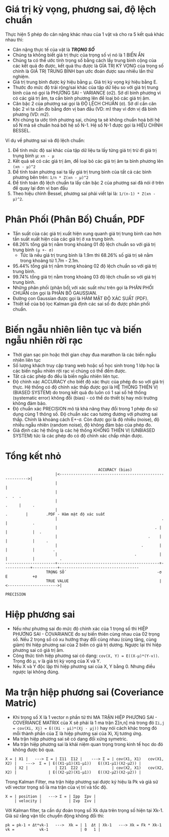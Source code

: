 # Giá trị kỳ vọng, phương sai, độ lệch chuẩn
Thực hiện 5 phép đo cân nặng khác nhau của 1 vật và cho ra 5 kết quả khác nhau thì:  

- Cân nặng thực tế của vật là ___TRỌNG SỐ___
- Chúng ta không biết giá trị thực của trọng số vì nó là 1 BIẾN ẨN
- Chúng ta có thể ước tính trọng số bằng cách lấy trung bình cộng của các kết quả đo được, kết quả thu được là GÍA TRỊ KỲ VỌNG của trọng số chính là GIÁ TRỊ TRUNG BÌNH bạn ước đoán được sau nhiều lần thử nghiệm.
- Giá trị trung bình được ký hiệu bằng μ. Giá trị kỳ vọng ký hiệu bằng E.
- Thước đo mức độ trải rộng/sai khác của tập dữ liệu so với giá trị trung bình của nó gọi là PHƯƠNG SAI - VARIANCE (σ2). Sở dĩ bình phương vì có các giá trị âm, ta cần bình phương lên để loại bỏ các giá trị âm.
- Căn bậc 2 của phương sai gọi là ĐỘ LỆCH CHUẨN (σ). Sở dĩ cần căn bậc 2 vì ta cần đo bằng đơn vị ban đầu (VD: m) thay vì đơn vị đã bình phương (VD: m2).
- Khi chúng ta ước tính phương sai, chúng ta sẽ không chuẩn hoá bởi hệ số N mà sẽ chuẩn hoá bởi hệ số N-1. Hệ số N-1 được gọi là HIỆU CHỈNH BESSEL.

Ví dụ về phương sai và độ lệch chuẩn:

1. Để tính mức độ sai khác của tập dữ liệu ta lấy từng giá trị trừ đi giá trị trung bình μ: `xn - μ`
2. Kết quả sẽ có các giá trị âm, để loại bỏ các giá trị âm ta bình phương lên `(xn - μ)^2`
3. Để tính toán phương sai ta lấy giá trị trung bình của tất cả các bình phương bên trên: `1/n * Z(xn - μ)^2`
4. Để tính toán độ lệch chuẩn ta lấy căn bậc 2 của phương sai đã nói ở trên để quay lại đơn vị ban đầu
5. Theo hiệu chỉnh Bessel, phương sai phải viết lại là: `1/(n-1) * Z(xn - μ)^2`.

# Phân Phối (Phân Bố) Chuẩn, PDF
- Tần suất của các giá trị xuất hiện xung quanh giá trị trung bình cao hơn tần suất xuất hiện của các giá trị ở xa trung bình.
- 68.26% tổng giá trị nằm trong khoảng 01 độ lệch chuẩn so với giá trị trung bình `(μ +- σ)`
    - Tức là nếu giá trị trung bình là 1.9m thì 68.26% số giá trị sẽ nằm trong khoảng từ 1.7m - 2.1m.
- 95.44% tổng giá trị nằm trong khoảng 02 độ lệch chuẩn so với giá trị trung bình.
- 99.74% tổng giá trị nằm trong khoảng 03 độ lệch chuẩn so với giá trị trung bình.
- Những phân phối (phân bố) với xác suất như trên gọi là PHÂN PHỐI CHUẨN còn gọi là PHÂN BỐ GAUSSIAN.
- Đường con Gaussian được gọi là HÀM MẬT ĐỘ XÁC SUẤT (PDF).
- Thiết kế của bộ lọc Kalman giả định các sai số đo được phân phối chuẩn.

# Biến ngẫu nhiên liên tục và biến ngẫu nhiên rời rạc
- Thời gian sạc pin hoặc thời gian chạy đua marathon là các biến ngẫu nhiên liên tục
- Số lượng khách truy cập trang web hoặc số học sinh trong 1 lớp học là các biến ngẫu nhiên rời rạc vì chúng có thể đếm được.
- Tất cả các phép đo đều là biến ngẫu nhiên liên tục.
- Độ chính xác ACCURACY cho biết độ xác thực của phép đo so với giá trị thực. Hệ thống có độ chính xác thấp được gọi là HỆ THỐNG THIÊN VỊ (BIASED SYSTEM) do trong kết quả đo luôn có 1 sai số hệ thống (systematic error) không đổi (bias) - có thể do thiết bị hay môi trường không đảm bảo.
- Độ chuẩn xác PRECISION mô tả khả năng thay đổi trong 1 phép đo sử dụng cùng 1 thông số. Độ chuẩn xác cao tương đương với phương sai thấp. Chính là khoảng cách E+-σ. Còn được gọi là độ nhiễu (noise), độ nhiễu ngẫu nhiên (random noise), độ không đảm bảo của phép đo.
- Giả định các hệ thống là các hệ thống KHÔNG THIÊN VỊ (UNBIASED SYSTEM) tức là các phép đo có độ chính xác chấp nhận được.

# Tổng kết nhỏ
```
                                         ACCURACY (bias)
                      |<-------------------------------------------------------->|
                      |                                                          |
                      |                                                       .  .  .
                      |                                                    .     |     .
                      |                                                 .        |        .PDF - Hàm mật độ xác suất
                      |                                              .           |           .
                      |                                           . |            |           |  .
                      |                                        .    |            |           |     . 
                      |                                     .       |            |           |        .
                      |                                  .          |            |           |           .
----------------------+---------------------------------------------+------------+-----------+-----------------------------------
                  TRỌNG SỐ                                         -σ            E           +σ
                  TRUE VALUE                                        |<---------------------->|
                                                                            PRECISION            
```

# Hiệp phương sai
- Nếu như phương sai đo mức độ chính xác của 1 trọng số thì HIỆP PHƯƠNG SAI - COVARIANCE đo sự biến thiên cùng nhau của 02 trọng số. Nếu 2 trọng số có xu hướng thay đổi cùng nhau (cùng tăng, cùng giảm) thì hiệp phương sai của 2 biến có giá trị dương. Ngược lại thì hiệp phương sai có giá trị âm.
- Công thức tính hiệp phương sai có dạng: `cov(X, Y) = E((X-μ)*(Y-v))`. Trong đó μ, v là giá trị kỳ vọng của X và Y.
- Nếu X và Y độc lập thì hiệp phương sai của X, Y bằng 0. Nhưng điều ngược lại không đúng.

# Ma trận hiệp phương sai (Coveriance Matric)
- Khi trọng số X là 1 vector n phần tử thì MA TRẬN HIỆP PHƯƠNG SAI - COVERIANCE MATRIX của X sẽ phải là 1 ma trận Σ[n,n] mà trong đó `Σi,j = cov(Xi, Xj) = E((Xi - μi)*(Xj - μj))` hay nói cách khác trong đó mỗi thành phần của Σ là hiệp phương sai của Xi, Xj tương ứng.
- Ma trận hiệp phương sai sẽ có dạng đối xứng symetric.
- Ma trận hiệp phương sai là khái niệm quan trọng trong kinh tế học do đó không được bỏ qua.

```
X = | X1 |   ---> Σ = | Σ11  Σ12 |    ---> Σ = | cov(X1, X1)   cov(X1, X2) |    --->  Σ = | E((X1-μ1)(X1-μ1))   E((X1-μ1)(X2-μ2)) |
    | X2 |            | Σ21  Σ22 |             | cov(X2, X1)   cov(X2, X2) |              | E((X2-μ2)(X1-μ1))   E((X2-μ2)(X2-μ2)) |
```

Trong Kalman Filter, ma trận hiệp phương sai được ký hiệu là Pk và giả sử với vector trọng số là ma trận của vị trí và tốc độ.
```
X = | position |   ---> Σ = | Σpp  Σpv |
    | velocity |            | Σvp  Σvv |
```

Với Kalman filter, ta cần dự đoán trọng số Xk dựa trên trọng số hiện tại Xk-1. Giả sử rằng vận tốc chuyển động không đổi thì:

```
pk = pk-1 + Δt*vk-1   --->  Xk = | 1  Δt | Xk-1   ---> Xk = Fk * Xk-1
vk =           vk-1              | 0   1 |

```

